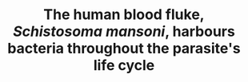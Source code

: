 ---
title: "The human blood fluke, *Schistosoma mansoni*, harbours bacteria throughout the parasite's life cycle"
authors: "Formenti F, Cortés A, Deiana M, **Salter S**, **Parkhill J**, Berriman M, Rinaldi G, Cantacessi C."
journal: 'The Journal of Infectious Diseases'
pub_date: '2023-07-24'
pmid: '37487539'
---